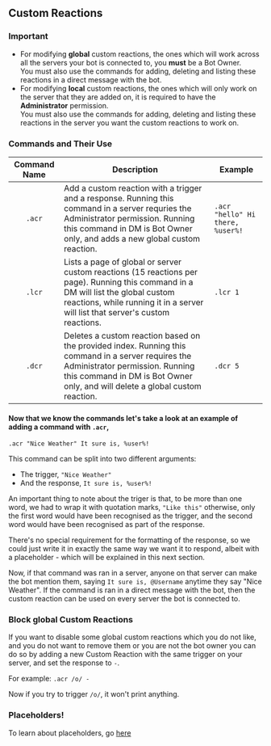 ## Custom Reactions

### Important

- For modifying **global** custom reactions, the ones which will work across all the servers your bot is connected to, you **must** be a Bot Owner.  
  You must also use the commands for adding, deleting and listing these reactions in a direct message with the bot.
- For modifying **local** custom reactions, the ones which will only work on the server that they are added on, it is required to have the **Administrator** permission.  
  You must also use the commands for adding, deleting and listing these reactions in the server you want the custom reactions to work on.

### Commands and Their Use

| Command Name | Description                                                                                                                                                                                                                                                                                | Example                          |
| :----------: | ------------------------------------------------------------------------------------------------------------------------------------------------------------------------------------------------------------------------------------------------------------------------------------------ | -------------------------------- |
|    `.acr`    | Add a custom reaction with a trigger and a response. Running this command in a server requries the Administrator permission. Running this command in DM is Bot Owner only, and adds a new global custom reaction. | `.acr "hello" Hi there, %user%!` |
|    `.lcr`    | Lists a page of global or server custom reactions (15 reactions per page). Running this command in a DM will list the global custom reactions, while running it in a server will list that server's custom reactions.                                                                      | `.lcr 1`                         |
|    `.dcr`    | Deletes a custom reaction based on the provided index. Running this command in a server requires the Administrator permission. Running this command in DM is Bot Owner only, and will delete a global custom reaction.                                                                     | `.dcr 5`                         |

#### Now that we know the commands let's take a look at an example of adding a command with `.acr`,

`.acr "Nice Weather" It sure is, %user%!`

This command can be split into two different arguments:

- The trigger, `"Nice Weather"`
- And the response, `It sure is, %user%!`

An important thing to note about the triger is that, to be more than one word, we had to wrap it with quotation marks, `"Like this"` otherwise, only the first word would have been recognised as the trigger, and the second word would have been recognised as part of the response.

There's no special requirement for the formatting of the response, so we could just write it in exactly the same way we want it to respond, albeit with a placeholder - which will be explained in this next section.

Now, if that command was ran in a server, anyone on that server can make the bot mention them, saying `It sure is, @Username` anytime they say "Nice Weather". If the command is ran in a direct message with the bot, then the custom reaction can be used on every server the bot is connected to.

### Block global Custom Reactions

If you want to disable some global custom reactions which you do not like, and you do not want to remove them or you are not the bot owner you can do so by adding a new Custom Reaction with the same trigger on your server, and set the response to `-`.

For example:
`.acr /o/ -`

Now if you try to trigger `/o/`, it won't print anything.

### Placeholders!

To learn about placeholders, go [here](Placeholders.md)
